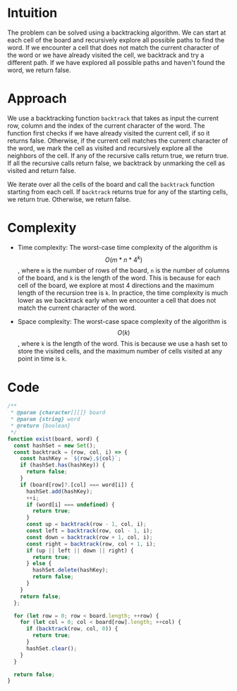 # Intuition
The problem can be solved using a backtracking algorithm. We can start at each cell of the board and recursively explore all possible paths to find the word. If we encounter a cell that does not match the current character of the word or we have already visited the cell, we backtrack and try a different path. If we have explored all possible paths and haven't found the word, we return false.

# Approach
We use a backtracking function `backtrack` that takes as input the current row, column and the index of the current character of the word. The function first checks if we have already visited the current cell, if so it returns false. Otherwise, if the current cell matches the current character of the word, we mark the cell as visited and recursively explore all the neighbors of the cell. If any of the recursive calls return true, we return true. If all the recursive calls return false, we backtrack by unmarking the cell as visited and return false.

We iterate over all the cells of the board and call the `backtrack` function starting from each cell. If `backtrack` returns true for any of the starting cells, we return true. Otherwise, we return false.

# Complexity
- Time complexity: The worst-case time complexity of the algorithm is $$O(m*n*4^k)$$, where `m` is the number of rows of the board, `n` is the number of columns of the board, and `k` is the length of the word. This is because for each cell of the board, we explore at most 4 directions and the maximum length of the recursion tree is `k`. In practice, the time complexity is much lower as we backtrack early when we encounter a cell that does not match the current character of the word.

- Space complexity: The worst-case space complexity of the algorithm is $$O(k)$$, where `k` is the length of the word. This is because we use a hash set to store the visited cells, and the maximum number of cells visited at any point in time is `k`.

# Code
```js
/**
 * @param {character[][]} board
 * @param {string} word
 * @return {boolean}
 */
function exist(board, word) {
  const hashSet = new Set();
  const backtrack = (row, col, i) => {
    const hashKey = `${row},${col}`;
    if (hashSet.has(hashKey)) {
      return false;
    }
    if (board[row]?.[col] === word[i]) {
      hashSet.add(hashKey);
      ++i;
      if (word[i] === undefined) {
        return true;
      }
      const up = backtrack(row - 1, col, i);
      const left = backtrack(row, col - 1, i);
      const down = backtrack(row + 1, col, i);
      const right = backtrack(row, col + 1, i);
      if (up || left || down || right) {
        return true;
      } else {
        hashSet.delete(hashKey);
        return false;
      }
    }
    return false;
  };

  for (let row = 0; row < board.length; ++row) {
    for (let col = 0; col < board[row].length; ++col) {
      if (backtrack(row, col, 0)) {
        return true;
      }
      hashSet.clear();
    }
  }

  return false;
}
```